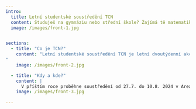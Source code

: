 ```yaml
---
intro:
  title: Letní studentské soustředění TCN
  content: Studuješ na gymnáziu nebo střední škole? Zajímá tě matematika, fyzika nebo informatika? Chceš strávit jedinečných 14 dnů v přírodě s podobně naladěnými lidmi? Pokud ano, přihlaš se a doraž na TCN! Na přelomu července a srpna 2024 proběhne již 24. ročník této skvělé akce, kterou pořádají studenti pro studenty.
  image: /images/front-1.jpg


sections:
  - title: "Co je TCN?"
    content: "Letní studentské soustředění TCN je letní dvoutýdenní akce pro studenty SŠ. Pořádá ji Studentská unie při FJFI ČVUT v Praze. Na programu jsou zajímavé přednášky odborníků z FJFI i odjinud (ÚJV, jaderných elektráren, ČNS a další) a kurz na vybrané téma podaný formou přístupnou pro středoškoláky – skvělá příprava na začátek studia FJFI. Samozřejmě je věnována spousta času doprovodnému programu - sportovní i strategické týmové hry, výlety po okolí, táboráky s kytarou a mnoho dalšího. 
"
    image: /images/front-2.jpg

  - title: "Kdy a kde?"
    content: |
      V příštím roce proběhne soustředění od 27.7. do 10.8. 2024 v Areálu Krakonoš v Bílém Potoce v Jizerských horách.
    image: /images/front-3.jpg
  
---
```

